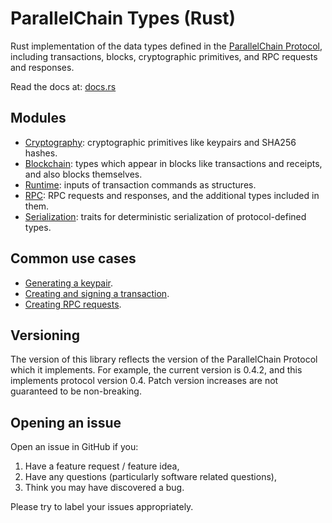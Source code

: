 # ParallelChain Types (Rust)

Rust implementation of the data types defined in the [ParallelChain Protocol](https://github.com/parallelchain-io/parallelchain-protocol), including transactions, blocks, cryptographic primitives, and RPC requests and responses.

Read the docs at: [docs.rs](https://docs.rs/pchain-types/0.4.2/pchain_types/)

## Modules

- [Cryptography](https://docs.rs/pchain-types/0.4.2/pchain_types/cryptography): cryptographic primitives like keypairs and SHA256 hashes.
- [Blockchain](https://docs.rs/pchain-types/0.4.2/pchain_types/blockchain): types which appear in blocks like transactions and receipts, and also blocks themselves.
- [Runtime](https://docs.rs/pchain-types/0.4.2/pchain_types/runtime): inputs of transaction commands as structures.
- [RPC](https://docs.rs/pchain-types/0.4.2/pchain_types/rpc): RPC requests and responses, and the additional types included in them.
- [Serialization](https://docs.rs/pchain-types/0.4.2/pchain_types/serialization): traits for deterministic serialization of protocol-defined types. 

## Common use cases

- [Generating a keypair](https://docs.rs/pchain-types/0.4.2/pchain_types/cryptography/index.html#generating-a-keypair).
- [Creating and signing a transaction](https://docs.rs/pchain-types/0.4.2/pchain-types/blockchain/struct.Transaction.html#creating-a-transaction).
- [Creating RPC requests](https://docs.rs/pchain-types/0.4.2/pchain_types/rpc).

## Versioning

The version of this library reflects the version of the ParallelChain Protocol which it implements. For example, the current version is 0.4.2, and this implements protocol version 0.4. Patch version increases are not guaranteed to be non-breaking.

## Opening an issue

Open an issue in GitHub if you:
1. Have a feature request / feature idea,
2. Have any questions (particularly software related questions),
3. Think you may have discovered a bug.

Please try to label your issues appropriately.

